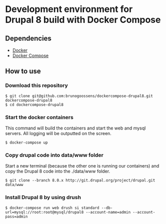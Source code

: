 # Development environment for Drupal 8 build with Docker Compose

## Dependencies

* [Docker](https://www.docker.com/)
* [Docker Compose](https://docs.docker.com/compose/install/)

## How to use

### Download this repository

	$ git clone git@github.com:brunogoossens/dockercompose-drupal8.git dockercompose-drupal8
	$ cd dockercompose-drupal8

### Start the docker containers

This command will build the containers and start the web and mysql servers. All logging will be outputted on the screen. 

	$ docker-compose up

### Copy drupal code into data/www folder

Start a new terminal (because the other one is running our containers) and copy the Drupal 8 code into the ./data/www folder.

	$ git clone --branch 8.0.x http://git.drupal.org/project/drupal.git data/www

### Install Drupal 8 by using drush

	$ docker-compose run web drush si standard --db-url=mysql://root:root@mysql/drupal8 --account-name=admin --account-pass=admin


